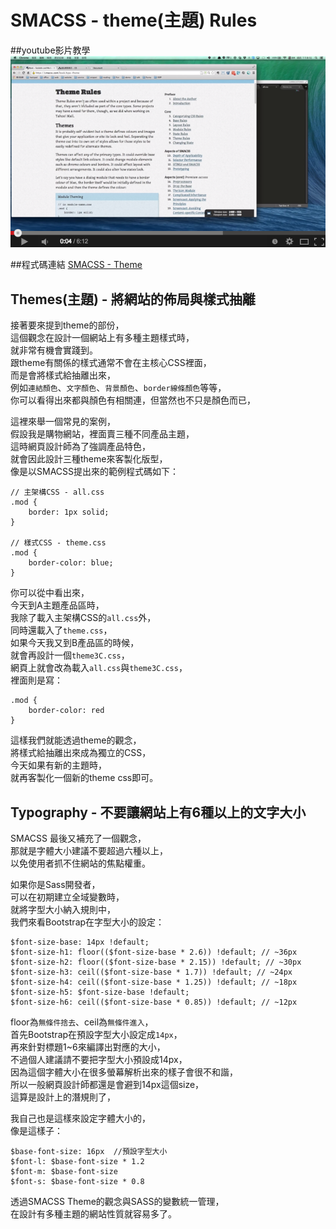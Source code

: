 # SMACSS - theme(主題) Rules

##youtube影片教學
<a href="https://www.youtube.com/watch?v=8TcnChOIMmg&feature=youtu.be" target="_blank">![](/images/sass/20141017-1.png)</a>

##程式碼連結
<a href="https://smacss.com/book/type-theme" target="_blank">SMACSS - Theme</a>  


## Themes(主題) - 將網站的佈局與樣式抽離
接著要來提到theme的部份，  
這個觀念在設計一個網站上有多種主題樣式時，  
就非常有機會實踐到。   
跟theme有關係的樣式通常不會在主核心CSS裡面，  
而是會將樣式給抽離出來，  
例如`連結顏色`、`文字顏色`、`背景顏色`、`border線條顏色`等等，  
你可以看得出來都與顏色有相關連，但當然也不只是顏色而已，  

這裡來舉一個常見的案例，  
假設我是購物網站，裡面賣三種不同產品主題，  
這時網頁設計師為了強調產品特色，  
就會因此設計三種theme來客製化版型，  
像是以SMACSS提出來的範例程式碼如下：  
```
// 主架構CSS - all.css
.mod {
    border: 1px solid;
}

// 樣式CSS - theme.css
.mod {
    border-color: blue;
}
```   
你可以從中看出來，  
今天到A主題產品區時，  
我除了載入主架構CSS的`all.css`外，  
同時還載入了`theme.css`，  
如果今天我又到B產品區的時候，  
就會再設計一個`theme3C.css`，  
網頁上就會改為載入`all.css`與`theme3C.css`，    
裡面則是寫：  
```
.mod {
	border-color: red
}
```  
這樣我們就能透過theme的觀念，  
將樣式給抽離出來成為獨立的CSS，  
今天如果有新的主題時，  
就再客製化一個新的theme css即可。  

## Typography  - 不要讓網站上有6種以上的文字大小  
SMACSS 最後又補充了一個觀念，  
那就是字體大小建議不要超過六種以上，  
以免使用者抓不住網站的焦點權重。  

如果你是Sass開發者，  
可以在初期建立全域變數時，  
就將字型大小納入規則中，  
我們來看Bootstrap在字型大小的設定：  
```
$font-size-base: 14px !default;
$font-size-h1: floor(($font-size-base * 2.6)) !default; // ~36px
$font-size-h2: floor(($font-size-base * 2.15)) !default; // ~30px
$font-size-h3: ceil(($font-size-base * 1.7)) !default; // ~24px
$font-size-h4: ceil(($font-size-base * 1.25)) !default; // ~18px
$font-size-h5: $font-size-base !default;
$font-size-h6: ceil(($font-size-base * 0.85)) !default; // ~12px
```
floor為`無條件捨去`、ceil為`無條件進入`，  
首先Bootstrap在預設字型大小設定成`14px`，    
再來針對標題1~6來編譯出對應的大小，  
不過個人建議請不要把字型大小預設成14px，  
因為這個字體大小在很多螢幕解析出來的樣子會很不和諧，  
所以一般網頁設計師都還是會避到14px這個size，  
這算是設計上的潛規則了，  

我自己也是這樣來設定字體大小的，  
像是這樣子：  
```
$base-font-size: 16px  //預設字型大小
$font-l: $base-font-size * 1.2
$font-m: $base-font-size
$font-s: $base-font-size * 0.8
```  
透過SMACSS Theme的觀念與SASS的變數統一管理，  
在設計有多種主題的網站性質就容易多了。
